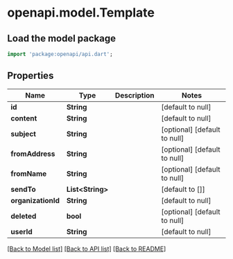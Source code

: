 # openapi.model.Template

## Load the model package
```dart
import 'package:openapi/api.dart';
```

## Properties
Name | Type | Description | Notes
------------ | ------------- | ------------- | -------------
**id** | **String** |  | [default to null]
**content** | **String** |  | [default to null]
**subject** | **String** |  | [optional] [default to null]
**fromAddress** | **String** |  | [optional] [default to null]
**fromName** | **String** |  | [optional] [default to null]
**sendTo** | **List&lt;String&gt;** |  | [default to []]
**organizationId** | **String** |  | [default to null]
**deleted** | **bool** |  | [optional] [default to null]
**userId** | **String** |  | [default to null]

[[Back to Model list]](../README.md#documentation-for-models) [[Back to API list]](../README.md#documentation-for-api-endpoints) [[Back to README]](../README.md)


